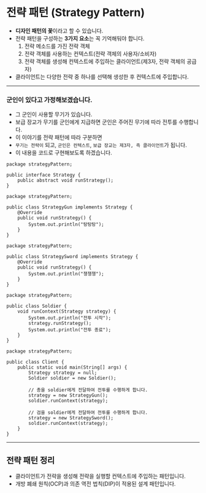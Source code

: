 # 전략 패턴 (Strategy Pattern)
* **디자인 패턴의 꽃**이라고 할 수 있습니다.
* 전략 패턴을 구성하는 **3가지 요소**는 꼭 기억해둬야 합니다.
    1. 전략 메소드를 가진 전략 객체
    2. 전략 객체를 사용하는 컨텍스트(전략 객체의 사용자/소비자)
    3. 전략 객체를 생성해 컨텍스트에 주입하는 클라이언트(제3자, 전략 객체의 공급자)
* 클라이언트는 다양한 전략 중 하나를 선택해 생성한 후 컨텍스트에 주입합니다.

---

### 군인이 있다고 가정해보겠습니다.
* 그 군인이 사용할 무기가 있습니다.
* 보급 장교가 무기를 군인에게 지급하면 군인은 주어진 무기에 따라 전투를 수행합니다.
* 이 이야기를 전략 패턴에 따라 구분하면
* <code>무기는 전략이</code> 되고, <code>군인은 컨텍스트</code>, <code>보급 장교는 제3자, 즉 클라이언트</code>가 됩니다.
* 이 내용을 코드로 구현해보도록 하겠습니다.

```
package strategyPattern;

public interface Strategy {
    public abstract void runStrategy();
}
```
```
package strategyPattern;

public class StrategyGun implements Strategy {
    @Override
    public void runStrategy() {
        System.out.println("탕탕탕");
    }
}
```
```
package strategyPattern;

public class StrategySword implements Strategy {
    @Override
    public void runStrategy() {
        System.out.println("챙챙챙");
    }
}
```
```
package strategyPattern;

public class Soldier {
    void runContext(Strategy strategy) {
        System.out.println("전투 시작");
        strategy.runStrategy();
        System.out.println("전투 종료");
    }
}
```
```
package strategyPattern;

public class Client {
    public static void main(String[] args) {
        Strategy strategy = null;
        Soldier soldier = new Soldier();
        
        // 총을 soldier에게 전달하여 전투를 수행하게 합니다.
        strategy = new StrategyGun();
        soldier.runContext(strategy);
        
        // 검을 soldier에게 전달하여 전투를 수행하게 합니다.
        strategy = new StrategySword();
        soldier.runContext(strategy);
    }
}
```

---

## 전략 패턴 정리
* 클라이언트가 전략을 생성해 전략을 실행할 컨텍스트에 주입하는 패턴입니다.
* 개방 폐쇄 원칙(OCP)과 의존 역전 법칙(DIP)이 적용된 설계 패턴입니다.
